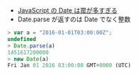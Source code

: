 - [JavaScript の Date は罠が多すぎる](http://qiita.com/labocho/items/5fbaa0491b67221419b4)
- Date.parse が返すのは Date でなく整数

~~~js
> var a = "2016-01-01T03:00:00Z";
undefined
> Date.parse(a)
1451617200000
> new Date(a)
Fri Jan 01 2016 03:00:00 GMT+0000 (UTC)
~~~
